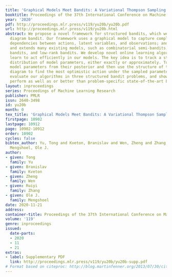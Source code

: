 ```yaml
---
title: 'Graphical Models Meet Bandits: A Variational Thompson Sampling Approach'
booktitle: Proceedings of the 37th International Conference on Machine Learning
year: '2020'
pdf: http://proceedings.mlr.press/v119/yu20b/yu20b.pdf
url: http://proceedings.mlr.press/v119/yu20b.html
abstract: We propose a novel framework for structured bandits, which we call an influence
  diagram bandit. Our framework uses a graphical model to capture complex statistical
  dependencies between actions, latent variables, and observations; and thus unifies
  and extends many existing models, such as combinatorial semi-bandits, cascading
  bandits, and low-rank bandits. We develop novel online learning algorithms that
  learn to act efficiently in our models. The key idea is to track a structured posterior
  distribution of model parameters, either exactly or approximately. To act, we sample
  model parameters from their posterior and then use the structure of the influence
  diagram to find the most optimistic action under the sampled parameters. We empirically
  evaluate our algorithms in three structured bandit problems, and show that they
  perform as well as or better than problem-specific state-of-the-art baselines.
layout: inproceedings
series: Proceedings of Machine Learning Research
publisher: PMLR
issn: 2640-3498
id: yu20b
month: 0
tex_title: 'Graphical Models Meet Bandits: A Variational Thompson Sampling Approach'
firstpage: 10902
lastpage: 10912
page: 10902-10912
order: 10902
cycles: false
bibtex_author: Yu, Tong and Kveton, Branislav and Wen, Zheng and Zhang, Ruiyi and
  Mengshoel, Ole J.
author:
- given: Tong
  family: Yu
- given: Branislav
  family: Kveton
- given: Zheng
  family: Wen
- given: Ruiyi
  family: Zhang
- given: Ole J.
  family: Mengshoel
date: 2020-11-21
address: 
container-title: Proceedings of the 37th International Conference on Machine Learning
volume: '119'
genre: inproceedings
issued:
  date-parts:
  - 2020
  - 11
  - 21
extras:
- label: Supplementary PDF
  link: http://proceedings.mlr.press/v119/yu20b/yu20b-supp.pdf
# Format based on citeproc: http://blog.martinfenner.org/2013/07/30/citeproc-yaml-for-bibliographies/
---
```


